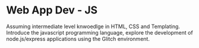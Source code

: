 # Web App Dev - JS

Assuming intermediate level knwoedlge in HTML, CSS and Templating. Introduce the javascript programming language, explore the development of node.js/express applications using the Glitch environment.
